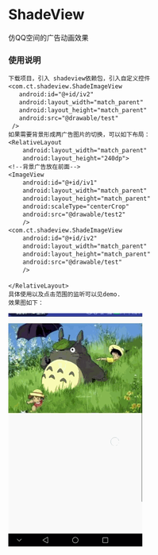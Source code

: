 # ShadeView
仿QQ空间的广告动画效果


### 使用说明
    下载项目，引入 shadeview依赖包，引入自定义控件
    <com.ct.shadeview.ShadeImageView
       android:id="@+id/iv2"
       android:layout_width="match_parent"
       android:layout_height="match_parent"
       android:src="@drawable/test"
     />    
    如果需要背景形成两广告图片的切换，可以如下布局：
    <RelativeLayout
        android:layout_width="match_parent"
        android:layout_height="240dp">
    <!--背景广告放在前面-->
    <ImageView
        android:id="@+id/iv1"
        android:layout_width="match_parent"
        android:layout_height="match_parent"
        android:scaleType="centerCrop"
        android:src="@drawable/test2"
        />
    <com.ct.shadeview.ShadeImageView
        android:id="@+id/iv2"
        android:layout_width="match_parent"
        android:layout_height="match_parent"
        android:src="@drawable/test"
        />

    </RelativeLayout>    
    具体使用以及点击范围的监听可以见demo.
    效果图如下：
![效果图](https://github.com/zhaobaobaobest/ShadeView/blob/master/effect.gif)   
